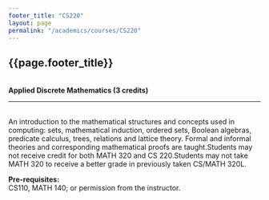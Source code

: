 ```yaml
---
footer_title: "CS220"
layout: page
permalink: "/academics/courses/CS220"
---
```


## {{page.footer_title}}

\
**Applied Discrete Mathematics (3 credits)**

---

\
An introduction to the mathematical structures and concepts used in computing: sets, mathematical induction, ordered sets, Boolean algebras, predicate calculus, trees, relations and lattice theory. Formal and informal theories and corresponding mathematical proofs are taught.Students may not receive credit for both MATH 320 and CS 220.Students may not take MATH 320 to receive a better grade in previously taken CS/MATH 320L.

**Pre-requisites:**
\
CS110, MATH 140; or permission from the instructor.
